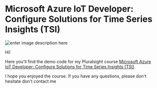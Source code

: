 # Microsoft Azure IoT Developer: Configure Solutions for Time Series Insights (TSI)

![enter image description here](https://www.pluralsight.com/content/dam/pluralsight/newsroom/brand-assets/logos/pluralsight-logo-vrt-color-2.png)  

Hi!

Here you'll find the demo code for my Pluralsight course [Microsoft Azure IoT Developer: Configure Solutions for Time Series Insights (TSI)](https://www.pluralsight.com/authors/jurgen-kevelaers).

I hope you enjoyed the course. If you have any questions, please don't hesitate don't contact me
